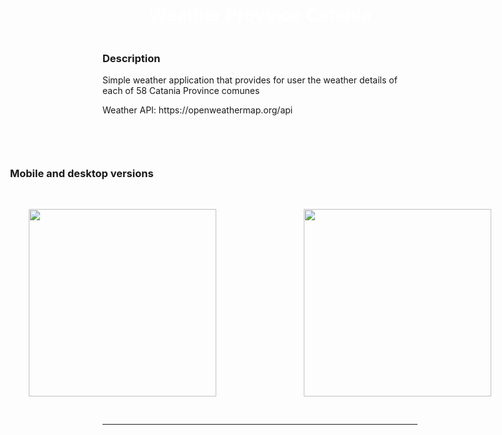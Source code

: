 <body>
<div style="display: flex; align-items: center; justify-content: center; flex-direction: column;">
      
<div style="display: flex; gap: 10px;  flex-direction: column; align-items: center; justify-content: center;">
  <h1  align="center" style="color: white;"> Weather Province Catania </h1>  
</div> 

<div>
  <h3 align="left">Description</h3>
    <p  align="left"> Simple weather application that provides for user the weather details of each of 58 Catania Province comunes </p>
    <p  align="left"> Weather API: https://openweathermap.org/api </p>
   <br>
    
</div>          
<hr>

<div>
    <h3 align="left">Mobile and desktop versions</h3>
  <div style="display: flex; gap: 5rem;  flex-direction: row;
        align-items: center; justify-content: center;">
   <img src='https://i.postimg.cc/DyRpvx8t/mobile-4.png' style="height: 300px; padding: 10px; margin: 20px;" /> 
   <img src='https://i.postimg.cc/gcQ1jz7S/mobile-5.png' style="height: 300px; padding: 10px; margin: 20px;" /> 
 
  </div>
</div>      
</div> 
     
<hr>
</body>

